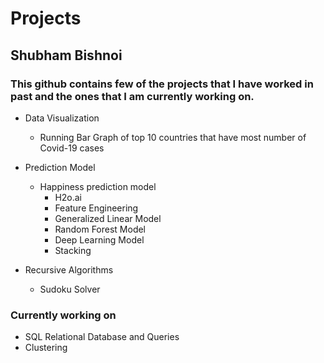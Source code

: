 # Projects
## Shubham Bishnoi

### This github contains few of the projects that I have worked in past and the ones that I am currently working on.

- Data Visualization
    - Running Bar Graph of top 10 countries that have most number of Covid-19 cases

- Prediction Model
    - Happiness prediction model
        - H2o.ai
        - Feature Engineering
        - Generalized Linear Model
        - Random Forest Model
        - Deep Learning Model
        - Stacking

- Recursive Algorithms
    - Sudoku Solver


### Currently working on

- SQL Relational Database and Queries
- Clustering
